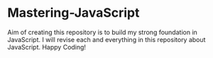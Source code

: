 # Mastering-JavaScript
Aim of creating this repository is to build my strong foundation in JavaScript. I will revise each and everything in this repository about JavaScript. Happy Coding!
